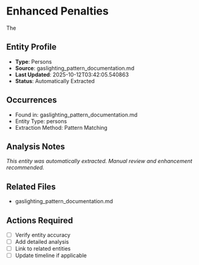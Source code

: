 # Enhanced Penalties
The

## Entity Profile
- **Type**: Persons
- **Source**: gaslighting_pattern_documentation.md
- **Last Updated**: 2025-10-12T03:42:05.540863
- **Status**: Automatically Extracted

## Occurrences
- Found in: gaslighting_pattern_documentation.md
- Entity Type: persons
- Extraction Method: Pattern Matching

## Analysis Notes
*This entity was automatically extracted. Manual review and enhancement recommended.*

## Related Files
- gaslighting_pattern_documentation.md

## Actions Required
- [ ] Verify entity accuracy
- [ ] Add detailed analysis
- [ ] Link to related entities
- [ ] Update timeline if applicable
